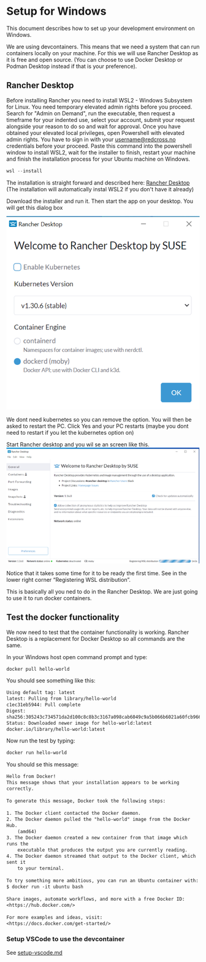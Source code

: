 # Setup for Windows

This document describes how to set up your development environment on Windows.

We are using devcontainers. This means that we need a  system that can run containers locally on your machine. For this we will use Rancher Desktop as it is free and open source. (You can choose to use Docker Desktop or Podman Desktop instead if that is your preference).

## Rancher Desktop

Before installing Rancher you need to install WSL2 - Windows Subsystem for Linux.
You need temporary elevated admin rights before you proceed. Search for "Admin on Demand", run the executable, then request a timeframe for your indented use, select your account, submit your request alongside your reason to do so and wait for approval. Once you have obtained your elevated local privileges, open Powershell with elevated admin rights. You have to sign in with your username@redcross.no credentials before your proceed. Paste this command into the powershell window to install WSL2, wait for the installer to finish, restart your machine and finish the installation process for your Ubuntu machine on Windows.

```powershell
wsl --install
```

The installation is straight forward and described here: [Rancher Desktop](https://docs.rancherdesktop.io/getting-started/installation/)
(The installation will automatically instal WSL2 if you don't have it already)

Download the installer and run it. Then start the app on your desktop. You will get this dialog box

![Rancher Desktop install](./img/win-rancher-install1.png)

We dont need kubernetes so you can remove the option. You will then be asked to restart the PC.
Click Yes and your PC restarts (maybe you dont need to restart if you let the kubernetes option on)

Start Rancher desktop and you wil se an screen like this.
![Rancher Desktop Registering WSL distribution](./img/win-rancher-install2.png)

Notice that it takes some time for it to be ready the first time. See in the lower right corner “Registering WSL distribution”.

This is basically all you ned to do in the Rancher Desktop. We are just going to use it to run docker containers.

## Test the docker functionality

We now need to test that the container functionality is working. Rancher Desktop is a replacement for Docker Desktop so all commands are the same.

In your Windows host open command prompt and type:

```bash
docker pull hello-world
```

You should see something like this:

```plaintext
Using default tag: latest
latest: Pulling from library/hello-world
c1ec31eb5944: Pull complete
Digest: sha256:305243c734571da2d100c8c8b3c3167a098cab6049c9a5b066b6021a60fcb966
Status: Downloaded newer image for hello-world:latest
docker.io/library/hello-world:latest
```

Now run the test by typing:

```bash
docker run hello-world
```

You should se this message:

```plaintext
Hello from Docker!
This message shows that your installation appears to be working correctly.

To generate this message, Docker took the following steps:

1. The Docker client contacted the Docker daemon.
2. The Docker daemon pulled the "hello-world" image from the Docker Hub.
    (amd64)
3. The Docker daemon created a new container from that image which runs the
    executable that produces the output you are currently reading.
4. The Docker daemon streamed that output to the Docker client, which sent it
    to your terminal.

To try something more ambitious, you can run an Ubuntu container with:
$ docker run -it ubuntu bash

Share images, automate workflows, and more with a free Docker ID:
<https://hub.docker.com/>

For more examples and ideas, visit:
<https://docs.docker.com/get-started/>
```

### Setup VSCode to use the devcontainer

See [setup-vscode.md](./setup-vscode.md)

